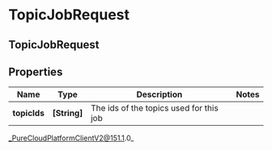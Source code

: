 # TopicJobRequest

## TopicJobRequest

## Properties

|Name | Type | Description | Notes|
|------------ | ------------- | ------------- | -------------|
| **topicIds** | **[String]** | The ids of the topics used for this job | |



_PureCloudPlatformClientV2@151.1.0_
